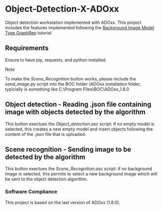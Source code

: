 
# Object-Detection-X-ADOxx

Object detection workstation implemented with ADOxx.
This project includes the features implemented following the [Background Image Model Type GraphRep](https://www.adoxx.org/live/faq/-/message_boards/message/87111) tutorial

## Requirements

Ensure to have pip, requests, and python installed.

> [!NOTE]
> To make the *Scene_Recognition* button works, please include the *send_image.py* script into the BOC folder (ADOxx installation folder, typicially is something like C:\Program Files\BOC\ADOxx_1.8.0

## Object detection - Reading .json file containing image with objects detected by the algorithm
This button exectues the *Object_detection.asc* script: if no empty model is selected, this creates a new empty model and insert objects following the content of the .json file that is uploaded.

## Scene recognition - Sending image to be detected by the algorithm
This button exectues the *Scene_Recognition.asc* script: if no background image is selected, this permits to select a new background image which will be sent to the object detection algorithm.


### Software Compliance
This project is based on the last version of ADOxx (1.8.0).
